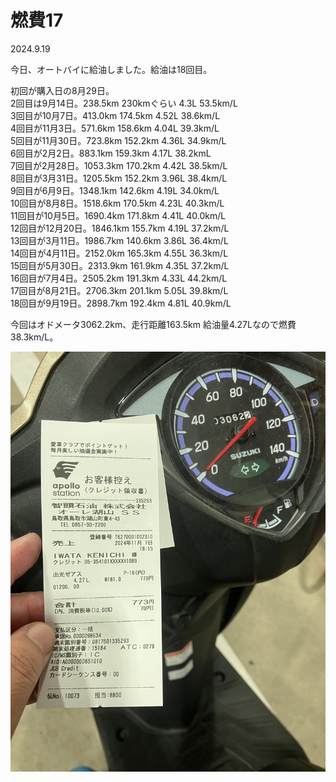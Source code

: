 # 燃費17

2024.9.19<br />

今日、オートバイに給油しました。給油は18回目。

初回が購入日の8月29日。<br />
2回目は9月14日。238.5km 230kmぐらい 4.3L 53.5km/L<br />
3回目が10月7日。413.0km 174.5km 4.52L 38.6km/L<br />
4回目が11月3日。571.6km 158.6km 4.04L 39.3km/L<br />
5回目が11月30日。723.8km 152.2km 4.36L 34.9km/L<br />
6回目が2月2日。883.1km 159.3km 4.17L 38.2kmL<br />
7回目が2月28日。1053.3km 170.2km 4.42L 38.5km/L<br />
8回目が3月31日。1205.5km 152.2km 3.96L 38.4km/L<br />
9回目が6月9日。1348.1km 142.6km 4.19L 34.0km/L<br />
10回目が8月8日。1518.6km 170.5km 4.23L 40.3km/L<br />
11回目が10月5日。1690.4km 171.8km 4.41L 40.0km/L<br />
12回目が12月20日。1846.1km 155.7km 4.19L 37.2km/L<br />
13回目が3月11日。1986.7km 140.6km 3.86L 36.4km/L<br />
14回目が4月11日。2152.0km 165.3km 4.55L 36.3km/L<br />
15回目が5月30日。2313.9km 161.9km 4.35L 37.2km/L<br />
16回目が7月4日。2505.2km 191.3km 4.33L 44.2km/L<br />
17回目が8月21日。2706.3km 201.1km 5.05L 39.8km/L<br />
18回目が9月19日。2898.7km 192.4km 4.81L 40.9km/L<br />

今回はオドメータ3062.2km、走行距離163.5km 給油量4.27Lなので燃費38.3km/L。

![nenpi](nenpi18.jpg)

